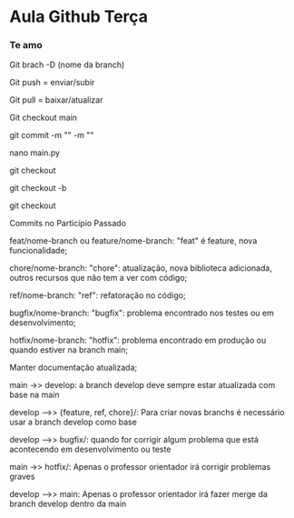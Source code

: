 # Aula Github Terça

### Te amo

Git brach -D (nome da branch)

Git push = enviar/subir

Git pull = baixar/atualizar

Git checkout main

git commit -m "" -m ""

nano main.py

git checkout

git checkout -b <nome-da-branch>

git checkout <nome-da-branch>

Commits no Particípio Passado

feat/nome-branch ou feature/nome-branch: "feat" é feature, nova funcionalidade;

chore/nome-branch: "chore": atualização, nova biblioteca adicionada, outros recursos que não tem a ver com código;

ref/nome-branch: "ref": refatoração no código;

bugfix/nome-branch: "bugfix": problema encontrado nos testes ou em desenvolvimento;

hotfix/nome-branch: "hotfix": problema encontrado em produção ou quando estiver na branch main;

Manter documentação atualizada;

main ->> develop: a branch develop deve sempre estar atualizada com base na main

develop -->> {feature, ref, chore}/<nome>: Para criar novas branchs é necessário usar a branch develop como base

develop -->> bugfix/<nome>: quando for corrigir algum problema que está acontecendo em desenvolvimento ou teste

main ->> hotfix/<nome>: Apenas o professor orientador irá corrigir problemas graves

develop -->> main: Apenas o professor orientador irá fazer merge da branch develop dentro da main